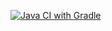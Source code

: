 [![Java CI with Gradle](https://github.com/0ldBread/auto5_2/actions/workflows/gradle.yml/badge.svg)](https://github.com/0ldBread/auto5_2/actions/workflows/gradle.yml)
